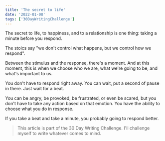 ```yaml
---
title: 'The secret to life'
date: '2022-01-08'
tags: ['30DayWritingChallenge']
---
```


The secret to life, to happiness, and to a relationship is one thing: taking a minute before you respond.

The stoics say "we don't control what happens, but we control how we respond".

Between the stimulus and the response, there's a moment. And at this moment, this is when we choose who we are, what we're going to be, and what's important to us.

You don't have to respond right away. You can wait, put a second of pause in there. Just wait for a beat.

You can be angry, be provoked, be frustrated, or even be scared, but you don't have to take any action based on that emotion. You have the ability to choose what you do in response.

If you take a beat and take a minute, you probably going to respond better.

> This article is part of the 30 Day Writing Challenge. I'll challenge myself to write whatever comes to mind.
